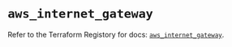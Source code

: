 # `aws_internet_gateway`

Refer to the Terraform Registory for docs: [`aws_internet_gateway`](https://registry.terraform.io/providers/hashicorp/aws/5.5.0/docs/resources/internet_gateway).
